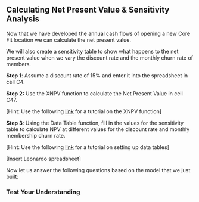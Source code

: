 ## Calculating Net Present Value & Sensitivity Analysis

Now that we have developed the annual cash flows of opening a new Core Fit location we can calculate the net present value.

We will also create a sensitivity table to show what happens to the net present value when we vary the discount rate and the monthly churn rate of members.

**Step 1**: Assume a discount rate of 15% and enter it into the spreadsheet in cell C4.

**Step 2:** Use the XNPV function to calculate the Net Present Value in cell C47.

\[Hint: Use the following [link](https://exceljet.net/excel-functions/excel-xnpv-function) for a tutorial on the XNPV function\]

**Step 3**: Using the Data Table function, fill in the values for the sensitivity table to calculate NPV at different values for the discount rate and monthly membership churn rate.

\[Hint: Use the following [link](https://www.excel-easy.com/examples/data-tables.html) for a tutorial on setting up data tables\]

\[Insert Leonardo spreadsheet\]

Now let us answer the following questions based on the model that we just built:

### Test Your Understanding 

